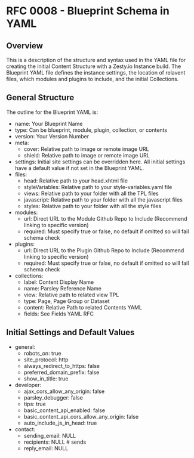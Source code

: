# RFC 0008 - Blueprint Schema in YAML

## Overview
This is a description of the structure and syntax used in the YAML file for creating the initial Content Structure with a Zesty.io Instance build. The Blueprint YAML file defines the instance settings, the location of relavent files, which modules and plugins to include, and the initial Collections. 

## General Structure 
The outline for the Blueprint YAML is:
* name: Your Blueprint Name
* type: Can be blueprint, module, plugin, collection, or contents
* version: Your Version Number
* meta:
  * cover: Relative path to image or remote image URL
  * shield: Relative path to image or remote image URL
* settings: Initial site settings can be overridden here. All initial settings have a default value if not set in the Blueprint YAML.
* files:
  * head:  Relative path to your head.xhtml file
  * styleVariables: Relative path to your style-variables.yaml file
  * views: Relative path to your folder with all the TPL files
  * javascript: Relative path to your folder with all the javascript files
  * styles: Relative path to your folder with all the style files
* modules:
  * url: Direct URL to the Module Github Repo to Include (Recommend linking to specific version)
  * required: Must specify true or false, no default if omitted so will fail schema check
* plugins:
  * url: Direct URL to the Plugin Github Repo to Include (Recommend linking to specific version)
  * required: Must specify true or false, no default if omitted so will fail schema check
* collections: 
  * label: Content Display Name
  * name:  Parsley Reference Name
  * view:  Relative path to related view TPL
  * type:  Page, Page Group or Dataset
  * content: Relative Path to related Contents YAML
  * fields: See Fields YAML RFC
   
## Initial Settings and Default Values
* general:
  * robots_on: true
  * site_protocol: http
  * always_redirect_to_https: false
  * preferred_domain_prefix: false
  * show_in_title: true
* developer:
  * ajax_cors_allow_any_origin: false
  * parsley_debugger: false
  * tips: true
  * basic_content_api_enabled: false
  * basic_content_api_cors_allow_any_origin: false
  * auto_include_js_in_head: true 
* contact:
  * sending_email: NULL
  * recipients: NULL # sends
  * reply_email: NULL
